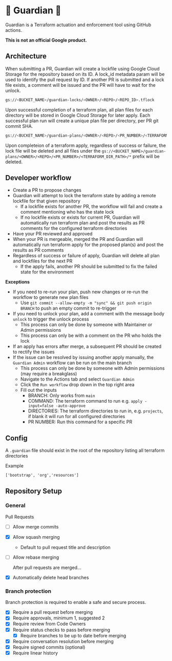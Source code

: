 # 🔱 Guardian 🔱

Guardian is a Terraform actuation and enforcement tool using GitHub actions.

**This is not an official Google product.**

## Architecture

When submitting a PR, Guardian will create a lockfile using Google Cloud Storage for the repository based on its ID. A lock_id metadata param will be used to identify the pull request by ID. If another PR is submitted and a lock file exists, a comment will be issued and the PR will have to wait for the unlock.

```bash
gs://<BUCKET_NAME>/guardian-locks/<OWNER>/<REPO>/<REPO_ID>.tflock
```

Upon successful completion of a terraform plan, all plan files for each directory will be stored in Google Cloud Storage for later apply. Each successful plan run will create a unique plan file per directory, per PR git commit SHA.

```bash
gs://<BUCKET_NAME>/guardian-plans/<OWNER>/<REPO>/<PR_NUMBER>/<TERRAFORM_DIR_PATH>/<PR_HEAD_SHA>.tfplan
```

Upon completeion of a terraform apply, regardless of success or failure, the lock file will be deleted and all files under the `gs://<BUCKET_NAME>/guardian-plans/<OWNER>/<REPO>/<PR_NUMBER>/<TERRAFORM_DIR_PATH>/*` prefix will be deleted.

## Developer workflow

- Create a PR to propose changes
- Guardian will attempt to lock the terraform state by adding a remote lockfile for that given repository
  - If a lockfile exists for another PR, the workflow will fail and create a comment mentioning who has the state lock
  - If no lockfile exists or exists for current PR, Guardian will automatically run terraform plan and post the results as PR comments for the configured terraform directories
- Have your PR reviewed and approved
- When your PR is mergeable, merged the PR and Guardian will automatically run terraform apply for the proposed plan(s) and post the results as PR comments
- Regardless of success or failure of apply, Guardian will delete all plan and lockfiles for the next PR
  - If the apply fails, another PR should be submitted to fix the failed state for the environment

**Exceptions**

- If you need to re-run your plan, push new changes or re-run the workflow to generate new plan files
  - Use `git commit --allow-empty -m "sync" && git push origin BRANCH` to push an empty commit to re-trigger
- If you need to unlock your plan, add a comment with the message body `unlock` to trigger the unlock process
  - This process can only be done by someone with Maintainer or Admin permissions
  - This process can only be with a comment on the PR who holds the lock
- If an apply has errors after merge, a subsequent PR should be created to rectify the issues
- If the issue can be resolved by issuing another apply manually, the `Guardian Admin` workflow can be run on the main branch
  - This process can only be done by someone with Admin permissions (may require a breakglass)
  - Navigate to the Actions tab and select `Guardian Admin`
  - Click the `Run workflow` drop down in the top right area
  - Fill out the inputs
    - BRANCH: Only works from `main`
    - COMMAND: The terraform command to run e.g. `apply -input=false -auto-approve`
    - DIRECTORIES: The terraform directories to run in, e.g. `projects`, if blank it will run for all configured directories
    - PR NUMBER: Run this command for a specific PR

## Config

A `.guardian` file should exist in the root of the repository listing all terraform directories

Example

```shell
['bootstrap', 'org','resources']
```

## Repository Setup

### General

Pull Requests

- [ ] Allow merge commits
- [x] Allow squash merging
  - Default to pull request title and description
- [ ] Allow rebase merging

  After pull requests are merged...

- [x] Automatically delete head branches

### Branch protection

Branch protection is required to enable a safe and secure process.

- [x] Require a pull request before merging
- [x] Require approvals, minimum 1, suggested 2
- [x] Require review from Code Owners
- [x] Require status checks to pass before merging
  - [x] Require branches to be up to date before merging
- [x] Require conversation resolution before merging
- [x] Require signed commits (optional)
- [x] Require linear history

